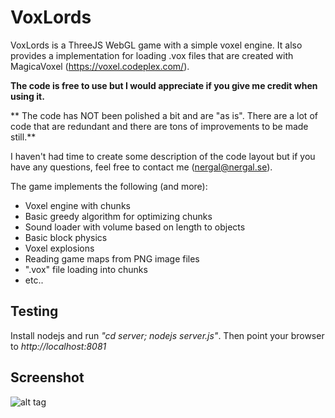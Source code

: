 # VoxLords
VoxLords is a ThreeJS WebGL game with a simple voxel engine. It also provides a implementation for loading .vox files that are created with MagicaVoxel (https://voxel.codeplex.com/).

**The code is free to use but I would appreciate if you give me credit when using it.**

** The code has NOT been polished a bit and are "as is". There are a lot of code that are redundant and there are tons of improvements to be made still.**

I haven't had time to create some description of the code layout but if you have any questions, feel free to contact me (nergal@nergal.se).

The game implements the following (and more):
- Voxel engine with chunks 
- Basic greedy algorithm for optimizing chunks
- Sound loader with volume based on length to objects
- Basic block physics
- Voxel explosions
- Reading game maps from PNG image files
- ".vox" file loading into chunks
- etc.. 

## Testing

Install nodejs and run *"cd server; nodejs server.js"*. Then point your browser to *http://localhost:8081*

## Screenshot
![alt tag](https://raw.github.com/lallassu/VoxLords/master/promo.png)
